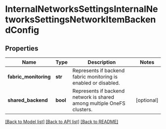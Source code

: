 # InternalNetworksSettingsInternalNetworksSettingsNetworkItemBackendConfig

## Properties
Name | Type | Description | Notes
------------ | ------------- | ------------- | -------------
**fabric_monitoring** | **str** | Represents if backend fabric monitoring is enabled or disabled. | 
**shared_backend** | **bool** | Represents if backend network is shared among multiple OneFS clusters. | [optional] 

[[Back to Model list]](../README.md#documentation-for-models) [[Back to API list]](../README.md#documentation-for-api-endpoints) [[Back to README]](../README.md)


